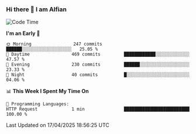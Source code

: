 ### Hi there 👋 I am Alfian

<!--START_SECTION:waka-->
![Code Time](http://img.shields.io/badge/Code%20Time-658%20hrs%209%20mins-blue)

**I'm an Early 🐤** 

```text
🌞 Morning                247 commits         ██████░░░░░░░░░░░░░░░░░░░   25.05 % 
🌆 Daytime                469 commits         ████████████░░░░░░░░░░░░░   47.57 % 
🌃 Evening                230 commits         ██████░░░░░░░░░░░░░░░░░░░   23.33 % 
🌙 Night                  40 commits          █░░░░░░░░░░░░░░░░░░░░░░░░   04.06 % 
```


📊 **This Week I Spent My Time On** 

```text
💬 Programming Languages: 
HTTP Request             1 min               █████████████████████████   100.00 % 
```


 Last Updated on 17/04/2025 18:56:25 UTC
<!--END_SECTION:waka-->
